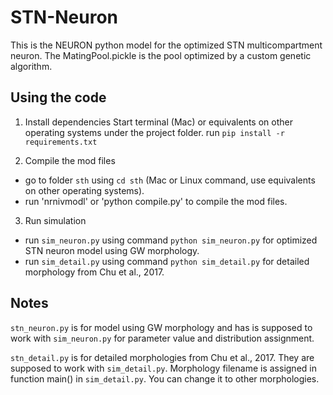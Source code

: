 # STN-Neuron

This is the NEURON python model for the optimized STN multicompartment neuron. The MatingPool.pickle is the pool optimized by a custom genetic algorithm.

## Using the code

1. Install dependencies
Start terminal (Mac) or equivalents on other operating systems under the project folder.
run `pip install -r requirements.txt`

2. Compile the mod files
- go to folder `sth` using `cd sth` (Mac or Linux command, use equivalents on other operating systems).
- run 'nrnivmodl' or 'python compile.py' to compile the mod files.

3. Run simulation
- run `sim_neuron.py` using command `python sim_neuron.py` for optimized STN neuron model using GW morphology.
- run `sim_detail.py` using command `python sim_detail.py` for detailed morphology from Chu et al., 2017.

## Notes
`stn_neuron.py` is for model using GW morphology and has is supposed to work with `sim_neuron.py` for parameter value and distribution assignment.

`stn_detail.py` is for detailed morphologies from Chu et al., 2017. They are supposed to work with `sim_detail.py`. Morphology filename is assigned in function main() in `sim_detail.py`. You can change it to other morphologies.